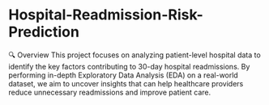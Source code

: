 # Hospital-Readmission-Risk-Prediction
🔍 Overview This project focuses on analyzing patient-level hospital data to identify the key factors contributing to 30-day hospital readmissions. By performing in-depth Exploratory Data Analysis (EDA) on a real-world dataset, we aim to uncover insights that can help healthcare providers reduce unnecessary readmissions and improve patient care.
